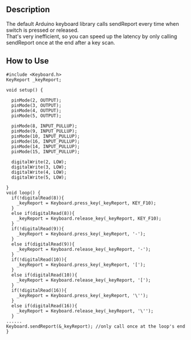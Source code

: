 Description
------
The default Arduino keyboard library calls sendReport every time when switch is pressed or released.  
That's very inefficient, so you can speed up the latency by only calling sendReport once at the end after a key scan.

How to Use
------
    #include <Keyboard.h>
    KeyReport _keyReport;

    void setup() {

      pinMode(2, OUTPUT);
      pinMode(3, OUTPUT);
      pinMode(4, OUTPUT);
      pinMode(5, OUTPUT);

      pinMode(8, INPUT_PULLUP);
      pinMode(9, INPUT_PULLUP);
      pinMode(10, INPUT_PULLUP);
      pinMode(16, INPUT_PULLUP);
      pinMode(14, INPUT_PULLUP);
      pinMode(15, INPUT_PULLUP);

      digitalWrite(2, LOW);
      digitalWrite(3, LOW);
      digitalWrite(4, LOW);
      digitalWrite(5, LOW);

    }
    void loop() {
      if(!digitalRead(8)){
        _keyReport = Keyboard.press_key(_keyReport, KEY_F10);
      }
      else if(digitalRead(8)){
        _keyReport = Keyboard.release_key(_keyReport, KEY_F10);
      }
      if(!digitalRead(9)){
        _keyReport = Keyboard.press_key(_keyReport, '-');
      }
      else if(digitalRead(9)){
        _keyReport = Keyboard.release_key(_keyReport, '-');
      }
      if(!digitalRead(10)){
        _keyReport = Keyboard.press_key(_keyReport, '[');
      }
      else if(digitalRead(10)){
        _keyReport = Keyboard.release_key(_keyReport, '[');
      }
      if(!digitalRead(16)){
        _keyReport = Keyboard.press_key(_keyReport, '\'');
      }
      else if(digitalRead(16)){
        _keyReport = Keyboard.release_key(_keyReport, '\'');
      }
    ......
    Keyboard.sendReport(&_keyReport); //only call once at the loop's end
    }
